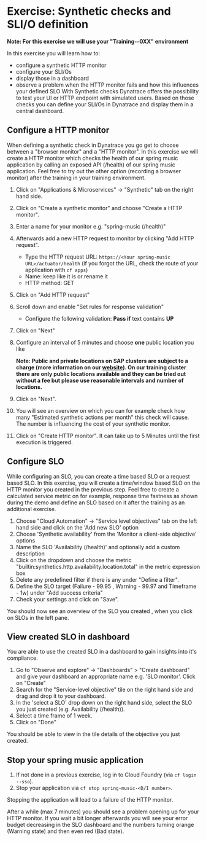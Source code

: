 # Exercise: Synthetic checks and SLI/O definition

**Note: For this exercise we will use your "Training-<Month>-0XX" environment**

In this exercise you will learn how to:
- configure a synthetic HTTP monitor
- configure your SLI/Os 
- display those in a dashboard 
- observe a problem when the HTTP monitor fails and how this influences your defined SLO 
With Synthetic checks Dynatrace offers the possibility to test your UI or HTTP endpoint with simulated users. 
Based on those checks you can define your SLI/Os in Dynatrace and display them in a central dashboard.

## Configure a HTTP monitor

When defining a synthetic check in Dynatrace you go get to choose between a "browser monitor" and a "HTTP monitor".
In this exercise we will create a HTTP monitor which checks the health of our spring music application by calling an exposed API (/health) of our spring music application.
Feel free to try out the other option (recording a browser monitor) after the training in your training environment. 

1) Click on "Applications & Microservices" -> "Synthetic" tab on the right hand side.
2) Click on "Create a synthetic monitor" and choose "Create a HTTP monitor".
3) Enter a name for your monitor e.g. "spring-music (/health)"
4) Afterwards add a new HTTP request to monitor by clicking "Add HTTP request".
   - Type the HTTP request URL: `https://<Your spring-music URL>/actuator/health` (if you forgot the URL, check the route of your application with `cf apps`)
   - Name: keep like it is or rename it
   - HTTP method: GET
5) Click on "Add HTTP request" 
6) Scroll down and enable "Set rules for response validation"
   - Configure the following validation: **Pass if** text contains **UP**
7) Click on "Next"
8) Configure an interval of 5 minutes and choose **one** public location you like

   **Note: Public and private locations on SAP clusters are subject to a charge (more information on our [website](https://github.wdf.sap.corp/pages/apm/advanced/charging)). 
On our training cluster there are only public locations available and they can be tried out without a fee but please use reasonable intervals and number of locations.**

9) Click on "Next".
10) You will see an overview on which you can for example check how many "Estimated synthetic actions per month" this check will cause. The number is influencing the cost of your synthetic monitor.
11) Click on "Create HTTP monitor". It can take up to 5 Minutes until the first execution is triggered.

## Configure SLO

While configuring an SLO, you can create a time based SLO or a request based SLO. In this exercise, you will create a time/window based SLO on the HTTP monitor you created in the previous step. Feel free to create a calculated service metric on for example, response time fastness as shown during the demo and define an SLO based on it after the training as an additional exercise.

1) Choose "Cloud Automation" -> "Service level objectives" tab on the left hand side and click on the 'Add new SLO' option
2) Choose 'Synthetic availability' from the 'Monitor a client-side objective' options
3) Name the SLO 'Availability (/health)' and optionally add a custom description
4) Click on the dropdown and choose the metric "builtin:synthetics.http.availability.location.total" in the metric expression box
5) Delete any predefined filter if there is any under "Define a filter".
6) Define the SLO target (Failure - 99.95 , Warning - 99.97 and Timeframe - 1w) under "Add success criteria"
7) Check your settings and click on "Save".

You should now see an overview of the SLO you created , when you click on SLOs in the left pane.

## View created SLO in dashboard

You are able to use the created SLO in a dashboard to gain insights into it's compliance. 

1) Go to "Observe and explore" -> "Dashboards" > "Create dashboard" and give your dashboard an appropriate name e.g. 'SLO monitor'. Click on "Create"
2) Search for the "Service-level objective" tile on the right hand side and drag and drop it to your dashboard.
3) In the 'select a SLO' drop down on the right hand side, select the SLO you just created (e.g. Availability (/health)).
4) Select a time frame of 1 week.
5) Click on "Done"

You should be able to view in the tile details of the objective you just created.

## Stop your spring music application

1) If not done in a previous exercise, log in to Cloud Foundry (via `cf login --sso`).
2) Stop your application via `cf stop spring-music-<D/I number>`.

Stopping the application will lead to a failure of the HTTP monitor.

After a while (max 7 minutes) you should see a problem opening up for your HTTP monitor.
If you wait a bit longer afterwards you will see your error budget decreasing in the SLO dashboard and the numbers turning orange (Warning state) and then even red (Bad state).
